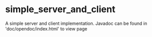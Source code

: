 # simple_server_and_client

A simple server and client implementation. Javadoc can be found in 'doc/opendoc/index.html' to view page
